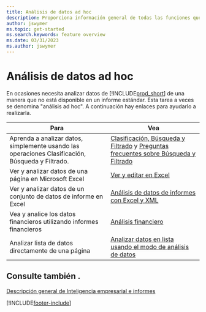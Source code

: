 ```yaml
---
title: Análisis de datos ad hoc
description: Proporciona información general de todas las funciones que admiten tareas de análisis de datos ad hoc en el producto Business Central.
author: jswymer
ms.topic: get-started
ms.search.keywords: feature overview
ms.date: 03/31/2023
ms.author: jswymer
---
```

# Análisis de datos ad hoc

En ocasiones necesita analizar datos de [!INCLUDE[prod_short](includes/prod_short.md)] de una manera que no está disponible en un informe estándar. Esta tarea a veces se denomina "análisis ad hoc". A continuación hay enlaces para ayudarlo a realizarla.

| Para | Vea |
| --- | --- |
| Aprenda a analizar datos, simplemente usando las operaciones Clasificación, Búsqueda y Filtrado. | [Clasificación, Búsqueda y Filtrado](ui-enter-criteria-filters.md) y [Preguntas frecuentes sobre Búsqueda y Filtrado](ui-search-filter-faq.yml) |
| Ver y analizar datos de una página en Microsoft Excel | [Ver y editar en Excel](across-work-with-excel.md) |
| Ver y analizar datos de un conjunto de datos de informe en Excel | [Análisis de datos de informes con Excel y XML](report-analyze-excel.md) |
| Vea y analice los datos financieros utilizando informes financieros | [Análisis financiero](bi.md) |
| Analizar lista de datos directamente de una página |[Analizar datos en lista usando el modo de análisis de datos](analysis-mode.md)|

## Consulte también .

[Descripción general de Inteligencia empresarial e informes](ui-work-report.md)

[!INCLUDE[footer-include](includes/footer-banner.md)]
